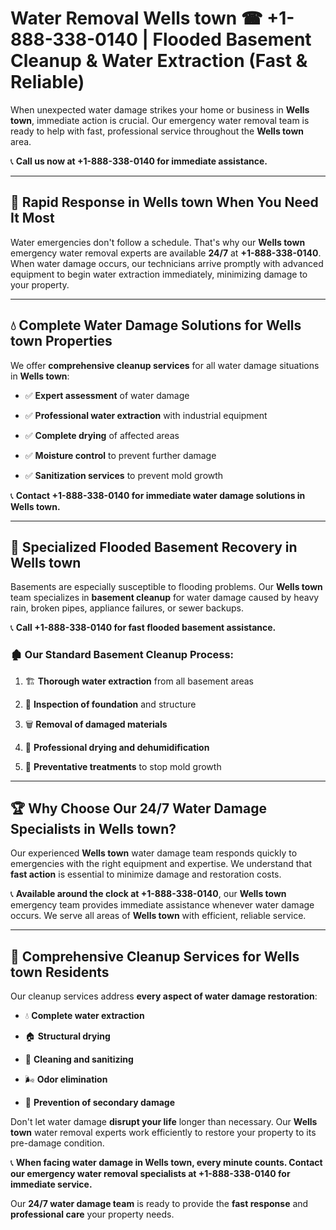 # Water Removal Wells town ☎ +1-888-338-0140 | Flooded Basement Cleanup & Water Extraction (Fast & Reliable)

When unexpected water damage strikes your home or business in **Wells town**, immediate action is crucial. Our emergency water removal team is ready to help with fast, professional service throughout the **Wells town** area. 

📞 **Call us now at +1-888-338-0140 for immediate assistance.**
---
## 🚀 Rapid Response in Wells town When You Need It Most
Water emergencies don't follow a schedule. That's why our **Wells town** emergency water removal experts are available **24/7** at **+1-888-338-0140**. When water damage occurs, our technicians arrive promptly with advanced equipment to begin water extraction immediately, minimizing damage to your property.
---
## 💧 Complete Water Damage Solutions for Wells town Properties
We offer **comprehensive cleanup services** for all water damage situations in **Wells town**:
- ✅ **Expert assessment** of water damage  
- ✅ **Professional water extraction** with industrial equipment  
- ✅ **Complete drying** of affected areas  
- ✅ **Moisture control** to prevent further damage  
- ✅ **Sanitization services** to prevent mold growth  
📞 **Contact +1-888-338-0140 for immediate water damage solutions in Wells town.**
---
## 🌊 Specialized Flooded Basement Recovery in Wells town
Basements are especially susceptible to flooding problems. Our **Wells town** team specializes in **basement cleanup** for water damage caused by heavy rain, broken pipes, appliance failures, or sewer backups. 
📞 **Call +1-888-338-0140 for fast flooded basement assistance.**
### 🏚️ Our Standard Basement Cleanup Process:
1. 🏗️ **Thorough water extraction** from all basement areas  
2. 🔎 **Inspection of foundation** and structure  
3. 🗑️ **Removal of damaged materials**  
4. 💨 **Professional drying and dehumidification**  
5. 🚫 **Preventative treatments** to stop mold growth  
---
## 🏆 Why Choose Our 24/7 Water Damage Specialists in Wells town?
Our experienced **Wells town** water damage team responds quickly to emergencies with the right equipment and expertise. We understand that **fast action** is essential to minimize damage and restoration costs.
📞 **Available around the clock at +1-888-338-0140**, our **Wells town** emergency team provides immediate assistance whenever water damage occurs. We serve all areas of **Wells town** with efficient, reliable service.
---
## 🧹 Comprehensive Cleanup Services for Wells town Residents
Our cleanup services address **every aspect of water damage restoration**:
- 💧 **Complete water extraction**  
- 🏠 **Structural drying**  
- 🧼 **Cleaning and sanitizing**  
- 🌬️ **Odor elimination**  
- 🚫 **Prevention of secondary damage**  
Don't let water damage **disrupt your life** longer than necessary. Our **Wells town** water removal experts work efficiently to restore your property to its pre-damage condition.
📞 **When facing water damage in Wells town, every minute counts. Contact our emergency water removal specialists at +1-888-338-0140 for immediate service.**
Our **24/7 water damage team** is ready to provide the **fast response** and **professional care** your property needs.
